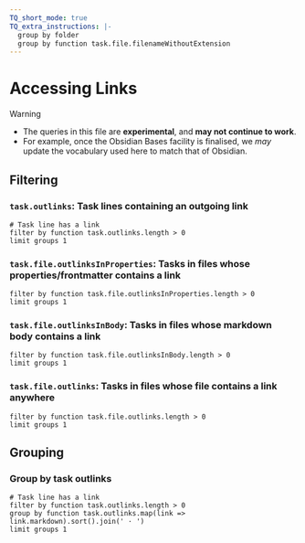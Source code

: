 ```yaml
---
TQ_short_mode: true
TQ_extra_instructions: |-
  group by folder
  group by function task.file.filenameWithoutExtension
---
```


# Accessing Links

> [!Warning]
>
> - The queries in this file are **experimental**, and **may not continue to work**.
> - For example, once the Obsidian Bases facility is finalised, we *may* update the vocabulary used here to match that of Obsidian.

## Filtering

### `task.outlinks`: Task lines containing an outgoing link

```tasks
# Task line has a link
filter by function task.outlinks.length > 0
limit groups 1
```

### `task.file.outlinksInProperties`: Tasks in files whose properties/frontmatter contains a link

```tasks
filter by function task.file.outlinksInProperties.length > 0
limit groups 1
```

### `task.file.outlinksInBody`: Tasks in files whose markdown body contains a link

```tasks
filter by function task.file.outlinksInBody.length > 0
limit groups 1
```

### `task.file.outlinks`: Tasks in files whose file contains a link anywhere

```tasks
filter by function task.file.outlinks.length > 0
limit groups 1
```

## Grouping

### Group by task outlinks

```tasks
# Task line has a link
filter by function task.outlinks.length > 0
group by function task.outlinks.map(link => link.markdown).sort().join(' · ')
limit groups 1
```
